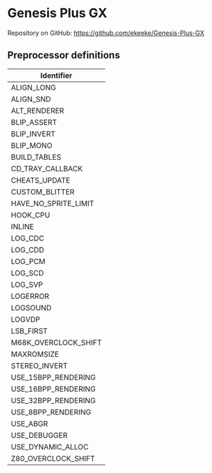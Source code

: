 # Genesis Plus GX

Repository on GitHub: https://github.com/ekeeke/Genesis-Plus-GX

## Preprocessor definitions

| Identifier |
| --- |
| ALIGN_LONG |
| ALIGN_SND |
| ALT_RENDERER |
| BLIP_ASSERT |
| BLIP_INVERT |
| BLIP_MONO |
| BUILD_TABLES |
| CD_TRAY_CALLBACK |
| CHEATS_UPDATE |
| CUSTOM_BLITTER |
| HAVE_NO_SPRITE_LIMIT |
| HOOK_CPU |
| INLINE |
| LOG_CDC |
| LOG_CDD |
| LOG_PCM |
| LOG_SCD |
| LOG_SVP |
| LOGERROR |
| LOGSOUND |
| LOGVDP |
| LSB_FIRST |
| M68K_OVERCLOCK_SHIFT |
| MAXROMSIZE |
| STEREO_INVERT |
| USE_15BPP_RENDERING |
| USE_16BPP_RENDERING |
| USE_32BPP_RENDERING |
| USE_8BPP_RENDERING |
| USE_ABGR |
| USE_DEBUGGER |
| USE_DYNAMIC_ALLOC |
| Z80_OVERCLOCK_SHIFT |


